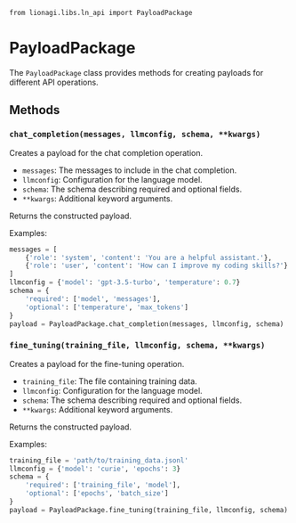 ```
from lionagi.libs.ln_api import PayloadPackage
```

# PayloadPackage

The `PayloadPackage` class provides methods for creating payloads for different API operations.

## Methods

### `chat_completion(messages, llmconfig, schema, **kwargs)`

Creates a payload for the chat completion operation.

- `messages`: The messages to include in the chat completion.
- `llmconfig`: Configuration for the language model.
- `schema`: The schema describing required and optional fields.
- `**kwargs`: Additional keyword arguments.

Returns the constructed payload.

Examples:
```python
messages = [
    {'role': 'system', 'content': 'You are a helpful assistant.'},
    {'role': 'user', 'content': 'How can I improve my coding skills?'}
]
llmconfig = {'model': 'gpt-3.5-turbo', 'temperature': 0.7}
schema = {
    'required': ['model', 'messages'],
    'optional': ['temperature', 'max_tokens']
}
payload = PayloadPackage.chat_completion(messages, llmconfig, schema)
```

### `fine_tuning(training_file, llmconfig, schema, **kwargs)`

Creates a payload for the fine-tuning operation.

- `training_file`: The file containing training data.
- `llmconfig`: Configuration for the language model.
- `schema`: The schema describing required and optional fields.
- `**kwargs`: Additional keyword arguments.

Returns the constructed payload.

Examples:
```python
training_file = 'path/to/training_data.jsonl'
llmconfig = {'model': 'curie', 'epochs': 3}
schema = {
    'required': ['training_file', 'model'],
    'optional': ['epochs', 'batch_size']
}
payload = PayloadPackage.fine_tuning(training_file, llmconfig, schema)
```
